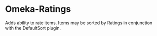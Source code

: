 # Omeka-Ratings

Adds ability to rate items. Items may be sorted by Ratings in conjunction with the DefaultSort plugin.